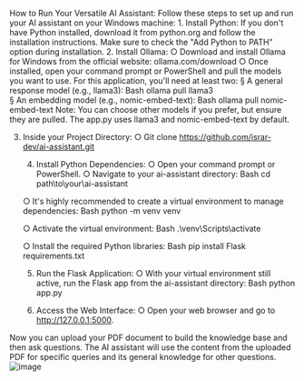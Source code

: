 How to Run Your Versatile AI Assistant:
Follow these steps to set up and run your AI assistant on your Windows machine:
	1. Install Python: If you don't have Python installed, download it from python.org and follow the installation instructions. Make sure to check the "Add Python to PATH" option during installation.
	2. Install Ollama:
		○ Download and install Ollama for Windows from the official website: ollama.com/download
		○ Once installed, open your command prompt or PowerShell and pull the models you want to use. For this application, you'll need at least two: 
		  § A general response model (e.g., llama3): 
      Bash
      ollama pull llama3			
      § An embedding model (e.g., nomic-embed-text): 
      Bash
      ollama pull nomic-embed-text
      Note: You can choose other models if you prefer, but ensure they are pulled. The app.py uses llama3 and nomic-embed-text by default.
	
 3. Inside your Project Directory:
		○ Git clone https://github.com/israr-dev/ai-assistant.git
		
	4. Install Python Dependencies:
		○ Open your command prompt or PowerShell.
		○ Navigate to your ai-assistant directory: 
      Bash
      cd path\to\your\ai-assistant
		
    ○ It's highly recommended to create a virtual environment to manage dependencies: 
      Bash
      python -m venv venv

    ○ Activate the virtual environment: 
      Bash
      .\venv\Scripts\activate

	  ○ Install the required Python libraries: 
      Bash
      pip install Flask requirements.txt
		
	5. Run the Flask Application:
		○ With your virtual environment still active, run the Flask app from the ai-assistant directory: 
      Bash
      python app.py
		
	6. Access the Web Interface:
		○ Open your web browser and go to http://127.0.0.1:5000.
		
Now you can upload your PDF document to build the knowledge base and then ask questions. The AI assistant will use the content from the uploaded PDF for specific queries and its general knowledge for other questions.![image](https://github.com/user-attachments/assets/2bb298f6-b440-4edb-94b9-d434c1b5192f)
